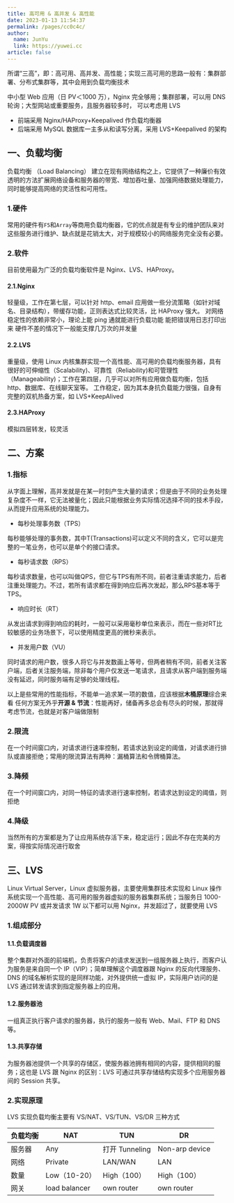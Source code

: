 ```yaml
---
title: 高可用 & 高并发 & 高性能
date: 2023-01-13 11:54:37
permalink: /pages/cc0c4c/
author: 
  name: JunYu
  link: https://yuwei.cc
article: false
---
```

所谓“三高”，即：高可用、高并发、高性能；实现三高可用的思路一般有：集群部署、分布式集群等，其中会用到负载均衡技术


中小型 Web 应用（日 PV＜1000 万），Nginx 完全够用；集群部署，可以用 DNS 轮询；大型网站或重要服务，且服务器较多时， 可以考虑用 LVS

- 前端采用 Nginx/HAProxy+Keepalived 作负载均衡器
- 后端采用 MySQL 数据库一主多从和读写分离，采用 LVS+Keepalived 的架构
## 一、负载均衡
负载均衡 （Load Balancing） 建立在现有网络结构之上，它提供了一种廉价有效透明的方法扩展网络设备和服务器的带宽、增加吞吐量、加强网络数据处理能力，同时能够提高网络的灵活性和可用性。
### 1.硬件
常用的硬件有`F5`和`Array`等商用负载均衡器，它的优点就是有专业的维护团队来对这些服务进行维护、缺点就是花销太大，对于规模较小的网络服务完全没有必要。
### 2.软件
目前使用最为广泛的负载均衡软件是 Nginx、LVS、HAProxy。
#### 2.1.Nginx
轻量级，工作在第七层，可以针对 http、email 应用做一些分流策略（如针对域名、目录结构），带缓存功能，正则表达式比较灵活，比 HAProxy 强大。
对网络稳定性的依赖非常小，理论上能 ping 通就能进行负载功能
能把错误用日志打印出来
硬件不差的情况下一般能支撑几万次的并发量
#### 2.2.LVS
重量级，使用 Linux 内核集群实现一个高性能、高可用的负载均衡服务器，具有很好的可伸缩性（Scalability)、可靠性（Reliability)和可管理性（Manageability)；工作在第四层，几乎可以对所有应用做负载均衡，包括 http、数据库、在线聊天室等。
工作稳定，因为其本身抗负载能力很强，自身有完整的双机热备方案，如 LVS+KeepAlived
#### 2.3.HAProxy
模拟四层转发，较灵活
## 二、方案
### 1.指标
从字面上理解，高并发就是在某一时刻产生大量的请求；但是由于不同的业务处理复杂度不一样，它无法被量化；因此只能根据业务实际情况选择不同的技术手段，从而提升应用系统的处理能力。
- 每秒处理事务数（TPS）

每秒能够处理的事务数，其中T(Transactions)可以定义不同的含义，它可以是完整的一笔业务，也可以是单个的接口请求。
- 每秒请求数（RPS）

每秒请求数量，也可以叫做QPS，但它与TPS有所不同，前者注重请求能力，后者注重处理能力。不过，若所有请求都在得到响应后再次发起，那么RPS基本等于TPS。
- 响应时长（RT）

从发出请求到得到响应的耗时，一般可以采用毫秒单位来表示，而在一些对RT比较敏感的业务场景下，可以使用精度更高的微秒来表示。
- 并发用户数（VU）

同时请求的用户数，很多人将它与并发数画上等号，但两者稍有不同，前者关注客户端，后者关注服务端，除非每个用户仅发送一笔请求，且请求从客户端到服务端没有延迟，同时服务端有足够的处理线程。

以上是些常用的性能指标，不能单一追求某一项的数值，应该根据**木桶原理**综合来看
任何方案无外乎**开源 & 节流**：性能再好，储备再多总会有尽头的时候，那就得考虑节流，也就是对客户端做限制
### 2.限流
在一个时间窗口内，对请求进行速率控制，若请求达到设定的阈值，对请求进行排队或直接拒绝；常用的限流算法有两种：漏桶算法和令牌桶算法。
### 3.降频
在一个时间窗口内，对同一特征的请求进行速率控制，若请求达到设定的阈值，则拒绝
### 4.降级

当然所有的方案都是为了让应用系统存活下来，稳定运行；因此不存在完美的方案，得按实际情况进行取舍
## 三、LVS
Linux Virtual Server，Linux 虚拟服务器，主要使用集群技术实现和 Linux 操作系统实现一个高性能、高可用的服务器虚拟的服务器集群系统；当服务日 1000-2000W PV 或并发请求 1W 以下都可以用 Nginx，并发超过了，就要使用 LVS
### 1.组成部分
#### 1.1.负载调度器
整个集群对外面的前端机，负责将客户的请求发送到一组服务器上执行，而客户认为服务是来自同一个 IP（VIP）；简单理解这个调度器跟 Nginx 的反向代理服务、DNS 的域名解析实现的是同样功能，对外提供统一虚拟 IP，实际用户访问的是 LVS 通过转发请求到指定服务器上的应用。
#### 1.2.服务器池
一组真正执行客户请求的服务器，执行的服务一般有 Web、Mail、FTP 和 DNS 等。
#### 1.3.共享存储
为服务器池提供一个共享的存储区，使服务器池拥有相同的内容，提供相同的服务；这也是 LVS 跟 Nginx 的区别：LVS 可通过共享存储结构实现多个应用服务器间的 Session 共享。
### 2.实现原理
LVS 实现负载均衡主要有 VS/NAT、VS/TUN、VS/DR 三种方式

| 负载均衡 | NAT | TUN | DR |
| --- | --- | --- | --- |
| 服务器 | Any | 打开 Tunneling | Non-arp device |
| 网络 | Private | LAN/WAN | LAN |
| 数量 | Low（10-20） | High（100） | High（100） |
| 网关 | load balancer | own router | own router |